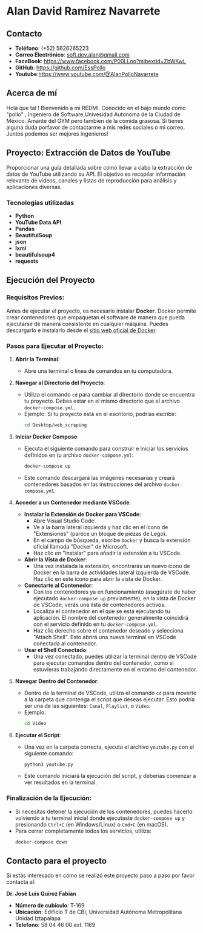 # Alan David Ramírez Navarrete

## Contacto
- **Teléfono**: (+52) 5626265223
- **Correo Electrónico**: soft.dev.alan@gmail.com
- **FaceBook**: https://www.facebook.com/P00LLoo?mibextid=ZbWKwL
- **GitHub**: https://github.com/EssPollo
- **Youtube**:https://www.youtube.com/@AlanPolloNavarrete

## Acerca de mí
Hola que tal ! Bienvenido a mi REDMI. Conocido en el bajo mundo como "pollo" , Ingeniero de Software,Univesidad Autonoma de la Ciudad de México. Amante del GYM pero tambien de la comida grasosa.
Si tienes alguna duda porfavor de contactarme a mis redes sociales o mi correo. Juntos podemos ser mejores ingenieros!
## Proyecto:  Extracción de Datos de YouTube
Proporcionar una guía detallada sobre cómo llevar a cabo la extracción de datos de YouTube utilizando su API.
El objetivo es recopilar información relevante de videos, canales y listas de reproducción para análisis y aplicaciones diversas.

### Tecnologías utilizadas
- **Python**
- **YouTube Data API**
- **Pandas**
- **BeautifulSoup**
- **json**
- **lxml**
- **beautifulsoup4**
- **requests**

## Ejecución del Proyecto

### Requisitos Previos:
Antes de ejecutar el proyecto, es necesario instalar **Docker**. Docker permite crear contenedores que empaquetan el software de manera que pueda ejecutarse de manera consistente en cualquier máquina. Puedes descargarlo e instalarlo desde el [sitio web oficial de Docker](https://www.docker.com/products/docker-desktop).

### Pasos para Ejecutar el Proyecto:
1. **Abrir la Terminal**:
   - Abre una terminal o línea de comandos en tu computadora.
  
2. **Navegar al Directorio del Proyecto**:
   - Utiliza el comando `cd` para cambiar al directorio donde se encuentra tu proyecto. Debes estar en el mismo directorio que el archivo `docker-compose.yml`.
   - Ejemplo: Si tu proyecto está en el escritorio, podrías escribir:
     ```bash
     cd Desktop/web_scraping
     ```

3. **Iniciar Docker Compose**:
   - Ejecuta el siguiente comando para construir e iniciar los servicios definidos en tu archivo `docker-compose.yml`:
     ```bash
     docker-compose up
     ```
   - Este comando descargará las imágenes necesarias y creará contenedores basados en las instrucciones del archivo `docker-compose.yml`.

4. **Acceder a un Contenedor mediante VSCode**:
   - **Instalar la Extensión de Docker para VSCode**:
     - Abre Visual Studio Code.
     - Ve a la barra lateral izquierda y haz clic en el ícono de "Extensiones" (parece un bloque de piezas de Lego).
     - En el campo de búsqueda, escribe `Docker` y busca la extensión oficial llamada "Docker" de Microsoft.
     - Haz clic en "Instalar" para añadir la extensión a tu VSCode.
   - **Abrir la Vista de Docker**:
     - Una vez instalada la extensión, encontrarás un nuevo ícono de Docker en la barra de actividades lateral izquierda de VSCode. Haz clic en este ícono para abrir la vista de Docker.
   - **Conectarte al Contenedor**:
     - Con los contenedores ya en funcionamiento (asegúrate de haber ejecutado `docker-compose up` previamente), en la vista de Docker de VSCode, verás una lista de contenedores activos.
     - Localiza el contenedor en el que se está ejecutando tu aplicación. El nombre del contenedor generalmente coincidirá con el servicio definido en tu `docker-compose.yml`.
     - Haz clic derecho sobre el contenedor deseado y selecciona "Attach Shell". Esto abrirá una nueva terminal en VSCode conectada al contenedor.
   - **Usar el Shell Conectado**:
     - Una vez conectado, puedes utilizar la terminal dentro de VSCode para ejecutar comandos dentro del contenedor, como si estuvieras trabajando directamente en el entorno del contenedor.


5. **Navegar Dentro del Contenedor**:
   - Dentro de la terminal de VSCode, utiliza el comando `cd` para moverte a la carpeta que contenga el script que deseas ejecutar. Esto podría ser una de las siguientes: `Canal`, `Playlist`, o `Video`.
   - Ejemplo:
     ```bash
     cd Video
     ```

6. **Ejecutar el Script**:
   - Una vez en la carpeta correcta, ejecuta el archivo `youtube.py` con el siguiente comando:
     ```bash
     python3 youtube.py
     ```
   - Este comando iniciará la ejecución del script, y deberías comenzar a ver resultados en la terminal.

### Finalización de la Ejecución:
- Si necesitas detener la ejecución de los contenedores, puedes hacerlo volviendo a tu terminal inicial donde ejecutaste `docker-compose up` y presionando `Ctrl+C` (en Windows/Linux) o `Cmd+C` (en macOS).
- Para cerrar completamente todos los servicios, utiliza:
  ```bash
  docker-compose down


## Contacto para el proyecto
Si estás interesado en cómo se realizó este proyecto paso a paso por favor contacta al:

**Dr. José Luis Quiroz Fabian**
- **Número de cubículo**: T-169
- **Ubicación**: Edificio T de CBI, Universidad Autónoma Metropolitana Unidad Iztapalapa
- **Telefono**: 58 04 46 00 ext. 1169
